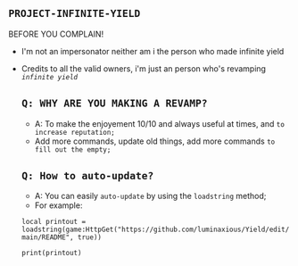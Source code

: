 
## ` PROJECT-INFINITE-YIELD `
BEFORE YOU COMPLAIN! 
* I'm not an impersonator neither am i the person who made infinite yield
* Credits  to all the valid owners, i'm just an person who's revamping _`infinite yield`_


  ## ` Q: WHY ARE YOU MAKING A REVAMP? `
  * A: To make the enjoyement 10/10 and always useful at times, and `to increase reputation;`
  * Add more commands, update old things, add more commands `to fill out the empty;`
  ## ` Q: How to auto-update? `
  * A: You can easily `auto-update` by using the `loadstring` method;
  * For example:
  
  `local printout = loadstring(game:HttpGet("https://github.com/luminaxious/Yield/edit/main/README", true))`

  `print(printout)`




